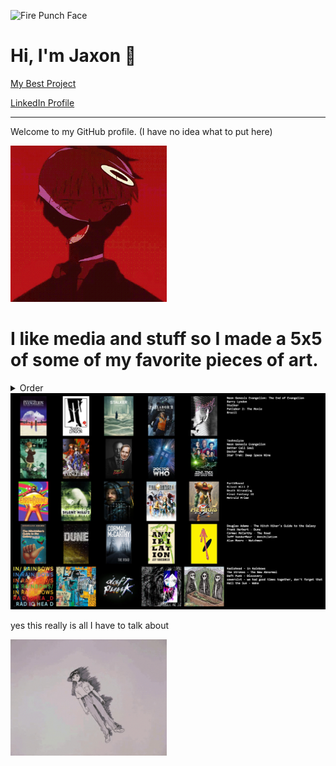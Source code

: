 <p>
    <img src="https://static.wikia.nocookie.net/fire_punch/images/8/8f/Agni%27s_face.png/revision/latest?cb=20230527175507" width="250" height="250" alt="Fire Punch Face" />
  </p>
  
  <h1>Hi, I'm Jaxon 👋</h1>
  
  <p>
  <a href="https://github.com/JaxonTheCritic/dev-easy">My Best Project</a> 
  </p>
  <p>
  <a href="https://www.linkedin.com/in/jaxon-bladow-a1958435a/">LinkedIn Profile</a>
  </p>
  
  ---
  
  Welcome to my GitHub profile. (I have no idea what to put here)

  <img src="https://raw.githubusercontent.com/JaxonTheCritic/JaxonTheCritic/main/shinji.gif" width="250" alt="shinji GIF" />

  <h1>I like media and stuff so I made a 5x5 of some of my favorite pieces of art.</h1>
  <details><summary>Order</summary>
    *movies
    *tv shows
    *games
    *books
    *music
   </details>
  
  <img src="chart.png" width="1000" alt="Topster" />

      

  <p>yes this really is all I have to talk about</p>

  <img src="https://raw.githubusercontent.com/JaxonTheCritic/JaxonTheCritic/main/sketch.gif" width="250" alt="another shinji GIF" />
  
  
